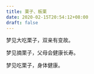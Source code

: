 ```yaml
---
title: 栗子、板栗
date: 2020-02-15T20:54:12+08:00
draft: false
---
```


梦见大吃栗子，双亲有变故。

梦见摘栗子，父母会健康长寿。

梦见吃栗子，身体健康。